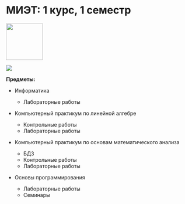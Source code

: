 # МИЭТ: 1 курс, 1 семестр 

<img src="https://i.imgur.com/aD353uq.png" width="100">

![](https://view-counter.tobyhagan.com/?user={0SouthBoss0}/{MIET-kurs1-sem1}) 

**Предметы:** 

* Информатика
  * Лабораторные работы
 
* Компьютерный практикум по линейной алгебре
  * Контрольные работы
  * Лабораторные работы

* Компьютерный практикум по основам математического анализа
  * БДЗ
  * Контрольные работы
  * Лабораторные работы

* Основы программирования
  * Лабораторные работы
  * Семинары
